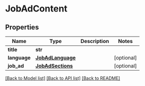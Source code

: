 # JobAdContent

## Properties
Name | Type | Description | Notes
------------ | ------------- | ------------- | -------------
**title** | **str** |  | 
**language** | [**JobAdLanguage**](JobAdLanguage.md) |  | [optional] 
**job_ad** | [**JobAdSections**](JobAdSections.md) |  | [optional] 

[[Back to Model list]](../README.md#documentation-for-models) [[Back to API list]](../README.md#documentation-for-api-endpoints) [[Back to README]](../README.md)



